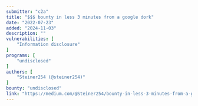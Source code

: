 ```yaml
---
submitter: "c2a"
title: "$$$ bounty in less 3 minutes from a google dork"
date: "2022-07-23"
added: "2024-11-03"
description: ""
vulnerabilities: [
    "Information disclosure"
]
programs: [
    "undisclosed"
]
authors: [
    "Steiner254 (@steiner254)"
]
bounty: "undisclosed"
link: "https://medium.com/@Steiner254/bounty-in-less-3-minutes-from-a-google-dork-54bd9bf3a650"
---
```




